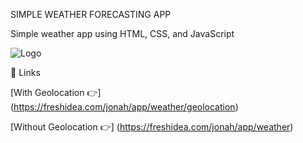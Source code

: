SIMPLE WEATHER FORECASTING APP

Simple weather app using HTML, CSS, and JavaScript

![Logo](https://user-images.githubusercontent.com/20955511/111051345-0bcff300-845b-11eb-80ca-717a9a838e2c.png)

🔗 Links

[With Geolocation 👉] (https://freshidea.com/jonah/app/weather/geolocation)

[Without Geolocation 👉] (https://freshidea.com/jonah/app/weather)
